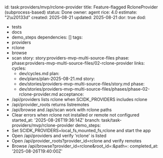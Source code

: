 id: task:providers/mvp/rclone-provider
title: Feature-flagged RcloneProvider (subprocess-based)
status: Done
owner: agent
rice: 4.0
estimate: "2\u20133d"
created: 2025-08-21
updated: 2025-08-21
dor: true
dod:
- tests
- docs
- demo_steps
dependencies: []
tags:
- providers
- rclone
- browse
- scan
story: story:providers-mvp-multi-source-files
phase: phase:providers-mvp-multi-source-files/02-rclone-provider
links:
  cycles:
  - dev/cycles.md
  plan:
  - dev/plans/plan-2025-08-21.md
  story:
  - dev/stories/providers-mvp-multi-source-files/story.md
  phase:
  - dev/stories/providers-mvp-multi-source-files/phases/phase-02-rclone-provider.md
acceptance:
- /api/providers lists rclone when SCIDK_PROVIDERS includes rclone
- /api/provider_roots returns listremotes
- /api/browse and /api/scan work with rclone paths
- Clear errors when rclone not installed or remote not configured
started_at: '2025-08-26T19:36:14Z'
branch: task/task-providers/mvp/rclone-provider
demo_steps:
- Set SCIDK_PROVIDERS=local_fs,mounted_fs,rclone and start the app
- Open /api/providers and verify 'rclone' is listed
- Open /api/provider_roots?provider_id=rclone and verify remotes
- Browse /api/browse?provider_id=rclone&root_id=<remote>:&path=<remote>:<folder>
completed_at: '2025-08-26T19:40:00Z'